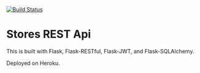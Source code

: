 [![Build Status](https://app.travis-ci.com/anhplehub/stores-rest-api-test.svg?token=W53NnvAqUQt4yzGcDtpD&branch=master)](https://app.travis-ci.com/anhplehub/stores-rest-api-test)

# Stores REST Api

This is built with Flask, Flask-RESTful, Flask-JWT, and Flask-SQLAlchemy.

Deployed on Heroku.
